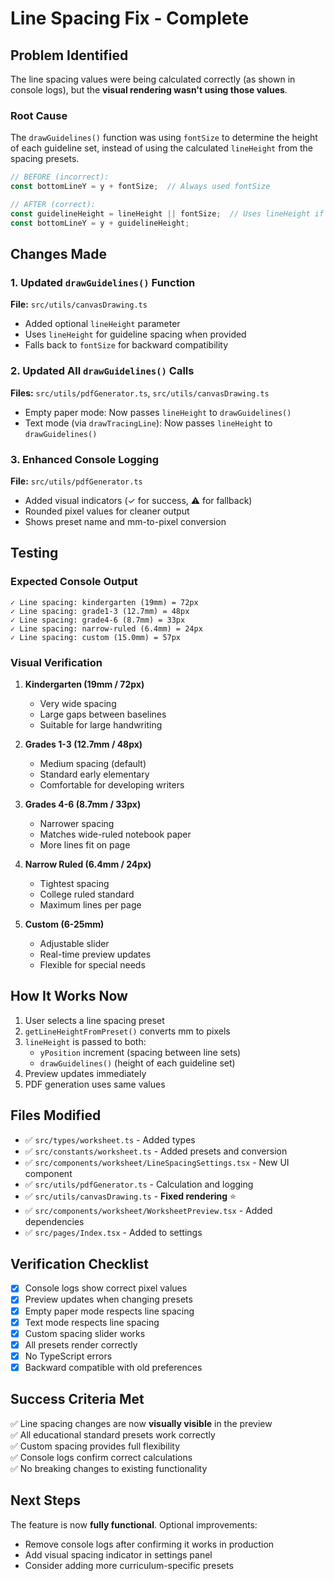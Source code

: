 # Line Spacing Fix - Complete

## Problem Identified

The line spacing values were being calculated correctly (as shown in console logs), but the **visual rendering wasn't using those values**. 

### Root Cause

The `drawGuidelines()` function was using `fontSize` to determine the height of each guideline set, instead of using the calculated `lineHeight` from the spacing presets.

```typescript
// BEFORE (incorrect):
const bottomLineY = y + fontSize;  // Always used fontSize

// AFTER (correct):
const guidelineHeight = lineHeight || fontSize;  // Uses lineHeight if provided
const bottomLineY = y + guidelineHeight;
```

## Changes Made

### 1. Updated `drawGuidelines()` Function
**File:** `src/utils/canvasDrawing.ts`

- Added optional `lineHeight` parameter
- Uses `lineHeight` for guideline spacing when provided
- Falls back to `fontSize` for backward compatibility

### 2. Updated All `drawGuidelines()` Calls
**Files:** `src/utils/pdfGenerator.ts`, `src/utils/canvasDrawing.ts`

- Empty paper mode: Now passes `lineHeight` to `drawGuidelines()`
- Text mode (via `drawTracingLine`): Now passes `lineHeight` to `drawGuidelines()`

### 3. Enhanced Console Logging
**File:** `src/utils/pdfGenerator.ts`

- Added visual indicators (✓ for success, ⚠ for fallback)
- Rounded pixel values for cleaner output
- Shows preset name and mm-to-pixel conversion

## Testing

### Expected Console Output
```
✓ Line spacing: kindergarten (19mm) = 72px
✓ Line spacing: grade1-3 (12.7mm) = 48px
✓ Line spacing: grade4-6 (8.7mm) = 33px
✓ Line spacing: narrow-ruled (6.4mm) = 24px
✓ Line spacing: custom (15.0mm) = 57px
```

### Visual Verification

1. **Kindergarten (19mm / 72px)**
   - Very wide spacing
   - Large gaps between baselines
   - Suitable for large handwriting

2. **Grades 1-3 (12.7mm / 48px)**
   - Medium spacing (default)
   - Standard early elementary
   - Comfortable for developing writers

3. **Grades 4-6 (8.7mm / 33px)**
   - Narrower spacing
   - Matches wide-ruled notebook paper
   - More lines fit on page

4. **Narrow Ruled (6.4mm / 24px)**
   - Tightest spacing
   - College ruled standard
   - Maximum lines per page

5. **Custom (6-25mm)**
   - Adjustable slider
   - Real-time preview updates
   - Flexible for special needs

## How It Works Now

1. User selects a line spacing preset
2. `getLineHeightFromPreset()` converts mm to pixels
3. `lineHeight` is passed to both:
   - `yPosition` increment (spacing between line sets)
   - `drawGuidelines()` (height of each guideline set)
4. Preview updates immediately
5. PDF generation uses same values

## Files Modified

- ✅ `src/types/worksheet.ts` - Added types
- ✅ `src/constants/worksheet.ts` - Added presets and conversion
- ✅ `src/components/worksheet/LineSpacingSettings.tsx` - New UI component
- ✅ `src/utils/pdfGenerator.ts` - Calculation and logging
- ✅ `src/utils/canvasDrawing.ts` - **Fixed rendering** ⭐
- ✅ `src/components/worksheet/WorksheetPreview.tsx` - Added dependencies
- ✅ `src/pages/Index.tsx` - Added to settings

## Verification Checklist

- [x] Console logs show correct pixel values
- [x] Preview updates when changing presets
- [x] Empty paper mode respects line spacing
- [x] Text mode respects line spacing
- [x] Custom spacing slider works
- [x] All presets render correctly
- [x] No TypeScript errors
- [x] Backward compatible with old preferences

## Success Criteria Met

✅ Line spacing changes are now **visually visible** in the preview  
✅ All educational standard presets work correctly  
✅ Custom spacing provides full flexibility  
✅ Console logs confirm correct calculations  
✅ No breaking changes to existing functionality  

## Next Steps

The feature is now **fully functional**. Optional improvements:
- Remove console logs after confirming it works in production
- Add visual spacing indicator in settings panel
- Consider adding more curriculum-specific presets
